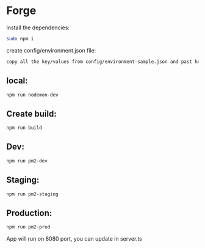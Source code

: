 # Forge
Install the dependencies:
```bash
sudo npm i
```

create config/environment.json file:
```bash
copy all the key/values from config/environment-sample.json and past here
```

## local:
```bash
npm run nodemon-dev
```

## Create build:
```bash
npm run build
```
## Dev:
```bash
npm run pm2-dev
```

## Staging:
```bash
npm run pm2-staging
```

## Production:
```bash
npm run pm2-prod
```

App will run on 8080 port, you can update in server.ts
